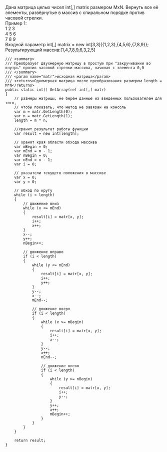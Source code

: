 Дана матрица целых чисел int[,] matrix размером MxN. Вернуть все её элементы, развёрнутые в массив с спиральном порядке против часовой стрелки. <br>
Пример 1:<br>
1 2 3<br>
4 5 6<br>
7 8 9<br>
Входной параметр int[,] matrix = new int[3,3]{{1,2,3},{4,5,6},{7,8,9}};<br>
Результирующий массив:[1,4,7,8,9,6,3,2,5]<br>

    /// <summary>
    /// Преобразует двухмерную матрицу в простую при "закручивании во внутрь" против часовой стрелки массива, начиная с элемента 0,0
    /// </summary>    
    /// <param name="matr">исходная матрица</param>
    /// <returns>Одномерная матрица после преобразования размером length = M*N</returns>
    public static int[] GetArray(ref int[,] matr)
    {
        // размеры матрицы, не берем данные из введенных пользователем для того,
        // чтобы показать, что метод не завязан на консоль
        var m = matr.GetLength(0);
        var n = matr.GetLength(1);
        length = m * n;

        //хранит результат работы функции
        var result = new int[length];

        // хранят края области обхода массива
        var mBegin = 0;
        var mEnd = m - 1;
        var nBegin = 0;
        var nEnd = n - 1;
        var i = 0;

        // указатели текущего положения в массиве
        var x = 0;
        var y = 0;

        // обход по кругу
        while (i < length)
        {
            // движение вниз
            while (x <= mEnd)
            {
                result[i] = matr[x, y];
                i++;
                x++;
            }
            x--;
            y++;
            nBegin++;

            // движение вправо
            if (i < length)
            {
                while (y <= nEnd)
                {
                    result[i] = matr[x, y];
                    i++;
                    y++;
                }
                y--;
                x--;
                mEnd--;

                // движение вверх
                if (i < length)
                {
                    while (x >= mBegin)
                    {
                        result[i] = matr[x, y];
                        i++;
                        x--;
                    }
                    y--;
                    x++;
                    nEnd--;

                    // движение влево
                    if (i < length)
                    {
                        while (y >= nBegin)
                        {
                            result[i] = matr[x, y];
                            i++;
                            y--;
                        }
                        y++;
                        x++;
                        mBegin++;
                    }
                }
            }
        }

        return result;
    }
